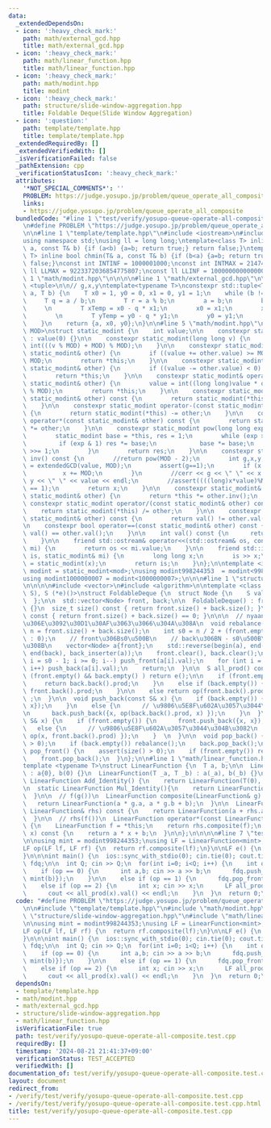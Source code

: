 ```yaml
---
data:
  _extendedDependsOn:
  - icon: ':heavy_check_mark:'
    path: math/external_gcd.hpp
    title: math/external_gcd.hpp
  - icon: ':heavy_check_mark:'
    path: math/linear_function.hpp
    title: math/linear_function.hpp
  - icon: ':heavy_check_mark:'
    path: math/modint.hpp
    title: modint
  - icon: ':heavy_check_mark:'
    path: structure/slide-window-aggregation.hpp
    title: Foldable Deque(Slide Window Aggregation)
  - icon: ':question:'
    path: template/template.hpp
    title: template/template.hpp
  _extendedRequiredBy: []
  _extendedVerifiedWith: []
  _isVerificationFailed: false
  _pathExtension: cpp
  _verificationStatusIcon: ':heavy_check_mark:'
  attributes:
    '*NOT_SPECIAL_COMMENTS*': ''
    PROBLEM: https://judge.yosupo.jp/problem/queue_operate_all_composite
    links:
    - https://judge.yosupo.jp/problem/queue_operate_all_composite
  bundledCode: "#line 1 \"test/verify/yosupo-queue-operate-all-composite.test.cpp\"\
    \n#define PROBLEM \"https://judge.yosupo.jp/problem/queue_operate_all_composite\"\
    \n\n#line 1 \"template/template.hpp\"\n#include <iostream>\n#include <cassert>\n\
    using namespace std;\nusing ll = long long;\ntemplate<class T> inline bool chmax(T&\
    \ a, const T& b) {if (a<b) {a=b; return true;} return false;}\ntemplate<class\
    \ T> inline bool chmin(T& a, const T& b) {if (b<a) {a=b; return true;} return\
    \ false;}\nconst int INTINF = 1000001000;\nconst int INTMAX = 2147483647;\nconst\
    \ ll LLMAX = 9223372036854775807;\nconst ll LLINF = 1000000000000000000;\n#line\
    \ 1 \"math/modint.hpp\"\n\n\n\n#line 1 \"math/external_gcd.hpp\"\n\n\n\n#include\
    \ <tuple>\n\n// g,x,y\ntemplate<typename T>\nconstexpr std::tuple<T, T, T> extendedGCD(T\
    \ a, T b) {\n    T x0 = 1, y0 = 0, x1 = 0, y1 = 1;\n    while (b != 0) {\n   \
    \     T q = a / b;\n        T r = a % b;\n        a = b;\n        b = r;\n   \
    \     \n        T xTemp = x0 - q * x1;\n        x0 = x1;\n        x1 = xTemp;\n\
    \        \n        T yTemp = y0 - q * y1;\n        y0 = y1;\n        y1 = yTemp;\n\
    \    }\n    return {a, x0, y0};\n}\n\n#line 5 \"math/modint.hpp\"\n\ntemplate<int\
    \ MOD>\nstruct static_modint {\n    int value;\n\n    constexpr static_modint()\
    \ : value(0) {}\n\n    constexpr static_modint(long long v) {\n        value =\
    \ int(((v % MOD) + MOD) % MOD);\n    }\n\n    constexpr static_modint& operator+=(const\
    \ static_modint& other) {\n        if ((value += other.value) >= MOD) value -=\
    \ MOD;\n        return *this;\n    }\n\n    constexpr static_modint& operator-=(const\
    \ static_modint& other) {\n        if ((value -= other.value) < 0) value += MOD;\n\
    \        return *this;\n    }\n\n    constexpr static_modint& operator*=(const\
    \ static_modint& other) {\n        value = int((long long)value * other.value\
    \ % MOD);\n        return *this;\n    }\n\n    constexpr static_modint operator+(const\
    \ static_modint& other) const {\n        return static_modint(*this) += other;\n\
    \    }\n\n    constexpr static_modint operator-(const static_modint& other) const\
    \ {\n        return static_modint(*this) -= other;\n    }\n\n    constexpr static_modint\
    \ operator*(const static_modint& other) const {\n        return static_modint(*this)\
    \ *= other;\n    }\n\n    constexpr static_modint pow(long long exp) const {\n\
    \        static_modint base = *this, res = 1;\n        while (exp > 0) {\n   \
    \         if (exp & 1) res *= base;\n            base *= base;\n            exp\
    \ >>= 1;\n        }\n        return res;\n    }\n\n    constexpr static_modint\
    \ inv() const {\n        //return pow(MOD - 2);\n        int g,x,y;\n        tie(g,x,y)\
    \ = extendedGCD(value, MOD);\n        assert(g==1);\n        if (x < 0) {\n  \
    \          x += MOD;\n        }\n        //cerr << g << \" \" << x << \" \" <<\
    \ y << \" \" << value << endl;\n        //assert((((long)x*value)%MOD + MOD)%MOD\
    \ == 1);\n        return x;\n    }\n\n    constexpr static_modint& operator/=(const\
    \ static_modint& other) {\n        return *this *= other.inv();\n    }\n\n   \
    \ constexpr static_modint operator/(const static_modint& other) const {\n    \
    \    return static_modint(*this) /= other;\n    }\n\n    constexpr bool operator!=(const\
    \ static_modint& other) const {\n        return val() != other.val();\n    }\n\
    \n    constexpr bool operator==(const static_modint& other) const {\n        return\
    \ val() == other.val();\n    }\n\n    int val() const {\n      return this->value;\n\
    \    }\n\n    friend std::ostream& operator<<(std::ostream& os, const static_modint&\
    \ mi) {\n        return os << mi.value;\n    }\n\n    friend std::istream& operator>>(std::istream&\
    \ is, static_modint& mi) {\n        long long x;\n        is >> x;\n        mi\
    \ = static_modint(x);\n        return is;\n    }\n};\n\ntemplate <int mod>\nusing\
    \ modint = static_modint<mod>;\nusing modint998244353  = modint<998244353>;\n\
    using modint1000000007 = modint<1000000007>;\n\n\n#line 1 \"structure/slide-window-aggregation.hpp\"\
    \n\n\n\n#include <vector>\n#include <algorithm>\n\ntemplate <class S, S (*op)(S,\
    \ S), S (*e)()>\nstruct FoldableDeque {\n  struct Node {\n    S val;\n    S prod;\n\
    \  };\n\n  std::vector<Node> front, back;\n\n  FoldableDeque() : front(), back()\
    \ {}\n  size_t size() const { return front.size() + back.size(); }\n  bool empty()\
    \ const { return front.size() + back.size() == 0; }\n\n\n  // nyaan\u3055\u3093\
    \u306E\u3092\u30D1\u30AF\u3063\u3066\u304A\u308A\n  void rebalance() {\n    int\
    \ n = front.size() + back.size();\n    int s0 = n / 2 + (front.empty() ? n % 2\
    \ : 0);\n    // front\u306Bs0\u500B\n    // back\u306BN - s0\u500B\u5165\u308C\
    \u308B\n    vector<Node> a{front};\n    std::reverse(begin(a), end(a));\n    std::copy(begin(back),\
    \ end(back), back_inserter(a));\n    front.clear(), back.clear();\n    for (int\
    \ i = s0 - 1; i >= 0; i--) push_front(a[i].val);\n    for (int i = s0; i < n;\
    \ i++) push_back(a[i].val);\n    return;\n  }\n\n  S all_prod() const {\n    if\
    \ (front.empty() && back.empty() ) return e();\n\n    if (front.empty()) {\n \
    \     return back.back().prod;\n    }\n    else if (back.empty()) {\n      return\
    \ front.back().prod;\n    }\n\n    else return op(front.back().prod, back.back().prod)\
    \ ;\n  }\n\n  void push_back(const S& x) {\n    if (back.empty()) {\n      back.push_back({x,\
    \ x});\n    }\n    else {\n      // \u9806\u5E8F\u602A\u3057\u3044\u304B\u3082\
    \n      back.push_back({x, op(back.back().prod, x) });\n    }\n  }\n\n  void push_front(const\
    \ S& x) {\n    if (front.empty()) {\n      front.push_back({x, x});\n    }\n \
    \   else {\n      // \u9806\u5E8F\u602A\u3057\u3044\u304B\u3082\n      front.push_back({x,\
    \ op(x, front.back().prod) });\n    }  \n  }\n\n  void pop_back() {\n    assert(size()\
    \ > 0);\n    if (back.empty()) rebalance();\n    back.pop_back();\n  }\n\n  void\
    \ pop_front() {\n    assert(size() > 0);\n    if (front.empty()) rebalance();\n\
    \    front.pop_back();\n  }\n};\n\n#line 1 \"math/linear_function.hpp\"\n\n\n\n\
    template <typename T>\nstruct LinearFunction {\n  T a, b;\n\n  LinearFunction()\
    \ : a{0}, b(0) {}\n  LinearFunction(T _a, T _b) : a(_a), b(_b) {}\n\n  static\
    \ LinearFunction Add_Identity() {\n    return LinearFunction(T(0), T(0));\n  }\n\
    \n  static LinearFunction Mul_Identity(){\n    return LinearFunction(T(1), T(0));\n\
    \  }\n\n  // f(g())\n  LinearFunction composite(LinearFunction& g) const {\n \
    \   return LinearFunction(a * g.a, a * g.b + b);\n  }\n\n  LinearFunction operator+(const\
    \ LinearFunction& rhs) const {\n    return LinearFunction(a + rhs.a, b + rhs.b);\n\
    \  }\n\n  // rhs(f())\n  LinearFunction operator*(const LinearFunction& rhs) const\
    \ {\n    LinearFunction f = *this;\n    return rhs.composite(f);\n  }\n\n  T operator()(T\
    \ x) const {\n    return a * x + b;\n  }\n\n};\n\n\n\n#line 7 \"test/verify/yosupo-queue-operate-all-composite.test.cpp\"\
    \n\nusing mint = modint998244353;\nusing LF = LinearFunction<mint>;\n\n// f_r(f_l)\n\
    LF op(LF lf, LF rf) {\n  return rf.composite(lf);\n}\n\nLF e() {\n  return LF::Mul_Identity();\n\
    }\n\n\nint main() {\n  ios::sync_with_stdio(0); cin.tie(0); cout.tie(0);\n  FoldableDeque<LF,op,e>\
    \ fdq;\n\n  int Q; cin >> Q;\n  for(int i=0; i<Q; i++) {\n    int op; cin >> op;\n\
    \    if (op == 0) {\n      int a,b; cin >> a >> b;\n      fdq.push_back({mint(a),\
    \ mint(b)});\n    }\n\n    else if (op == 1) {\n      fdq.pop_front();\n    }\n\
    \    else if (op == 2) {\n      int x; cin >> x;\n      LF all_prod = fdq.all_prod();\n\
    \      cout << all_prod(x).val() << endl;\n    }\n  }\n  return 0;\n}\n"
  code: "#define PROBLEM \"https://judge.yosupo.jp/problem/queue_operate_all_composite\"\
    \n\n#include \"template/template.hpp\"\n#include \"math/modint.hpp\"\n#include\
    \ \"structure/slide-window-aggregation.hpp\"\n#include \"math/linear_function.hpp\"\
    \n\nusing mint = modint998244353;\nusing LF = LinearFunction<mint>;\n\n// f_r(f_l)\n\
    LF op(LF lf, LF rf) {\n  return rf.composite(lf);\n}\n\nLF e() {\n  return LF::Mul_Identity();\n\
    }\n\n\nint main() {\n  ios::sync_with_stdio(0); cin.tie(0); cout.tie(0);\n  FoldableDeque<LF,op,e>\
    \ fdq;\n\n  int Q; cin >> Q;\n  for(int i=0; i<Q; i++) {\n    int op; cin >> op;\n\
    \    if (op == 0) {\n      int a,b; cin >> a >> b;\n      fdq.push_back({mint(a),\
    \ mint(b)});\n    }\n\n    else if (op == 1) {\n      fdq.pop_front();\n    }\n\
    \    else if (op == 2) {\n      int x; cin >> x;\n      LF all_prod = fdq.all_prod();\n\
    \      cout << all_prod(x).val() << endl;\n    }\n  }\n  return 0;\n}"
  dependsOn:
  - template/template.hpp
  - math/modint.hpp
  - math/external_gcd.hpp
  - structure/slide-window-aggregation.hpp
  - math/linear_function.hpp
  isVerificationFile: true
  path: test/verify/yosupo-queue-operate-all-composite.test.cpp
  requiredBy: []
  timestamp: '2024-08-21 21:41:37+09:00'
  verificationStatus: TEST_ACCEPTED
  verifiedWith: []
documentation_of: test/verify/yosupo-queue-operate-all-composite.test.cpp
layout: document
redirect_from:
- /verify/test/verify/yosupo-queue-operate-all-composite.test.cpp
- /verify/test/verify/yosupo-queue-operate-all-composite.test.cpp.html
title: test/verify/yosupo-queue-operate-all-composite.test.cpp
---
```

